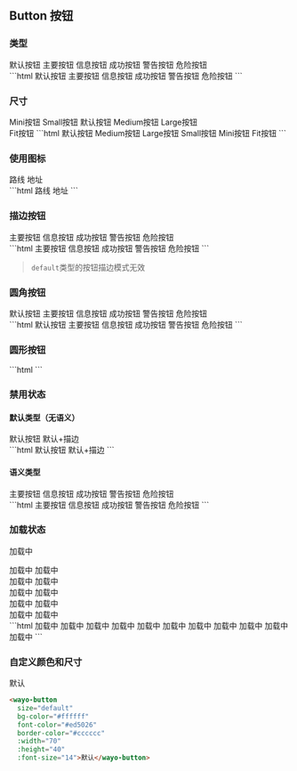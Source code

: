 ## Button 按钮

### 类型
<div>
  <wayo-button>默认按钮</wayo-button>
  <wayo-button type="primary">主要按钮</wayo-button>
  <wayo-button type="info">信息按钮</wayo-button>
  <wayo-button type="success">成功按钮</wayo-button>
  <wayo-button type="warning">警告按钮</wayo-button>
  <wayo-button type="danger">危险按钮</wayo-button>
</div>
```html
<!-- default -->
<wayo-button>默认按钮</wayo-button>
<!-- primary -->
<wayo-button type="primary">主要按钮</wayo-button>
<!-- info -->
<wayo-button type="info">信息按钮</wayo-button>
<!-- success -->
<wayo-button type="success">成功按钮</wayo-button>
<!-- warning -->
<wayo-button type="warning">警告按钮</wayo-button>
<!-- danger -->
<wayo-button type="danger">危险按钮</wayo-button>
```

### 尺寸
<div>
  <wayo-button size="mini">Mini按钮</wayo-button>
  <wayo-button size="small">Small按钮</wayo-button>
  <wayo-button>默认按钮</wayo-button>
  <wayo-button size="medium">Medium按钮</wayo-button>
  <wayo-button size="large">Large按钮</wayo-button>
</div>
<wayo-button size="fit">Fit按钮</wayo-button>
```html
<!-- default -->
<wayo-button>默认按钮</wayo-button>
<!-- medium -->
<wayo-button size="medium">Medium按钮</wayo-button>
<!-- large -->
<wayo-button size="large">Large按钮</wayo-button>
<!-- small -->
<wayo-button size="small">Small按钮</wayo-button>
<!-- mini -->
<wayo-button size="mini">Mini按钮</wayo-button>
<!-- fit -->
<wayo-button size="fit">Fit按钮</wayo-button>
```

### 使用图标
<div>
  <wayo-button type="primary" icon="bus">路线</wayo-button>
  <wayo-button type="info" icon="map">地址</wayo-button>
</div>
```html
<wayo-button type="primary" icon="bus">路线</wayo-button>
<wayo-button type="info" icon="map">地址</wayo-button>
```

### 描边按钮
<div>
  <wayo-button type="primary" outline>主要按钮</wayo-button>
  <wayo-button type="info" outline>信息按钮</wayo-button>
  <wayo-button type="success" outline>成功按钮</wayo-button>
  <wayo-button type="warning" outline>警告按钮</wayo-button>
  <wayo-button type="danger" outline>危险按钮</wayo-button>
</div>
```html
<wayo-button type="primary" outline>主要按钮</wayo-button>
<wayo-button type="info" outline>信息按钮</wayo-button>
<wayo-button type="success" outline>成功按钮</wayo-button>
<wayo-button type="warning" outline>警告按钮</wayo-button>
<wayo-button type="danger" outline>危险按钮</wayo-button>
```

> `default`类型的按钮描边模式无效

### 圆角按钮
<div>
  <wayo-button round>默认按钮</wayo-button>
  <wayo-button type="primary" round>主要按钮</wayo-button>
  <wayo-button type="info" round>信息按钮</wayo-button>
  <wayo-button type="success" round>成功按钮</wayo-button>
  <wayo-button type="warning" round>警告按钮</wayo-button>
  <wayo-button type="danger" round>危险按钮</wayo-button>
</div>
```html
<wayo-button round>默认按钮</wayo-button>
<wayo-button type="primary" round>主要按钮</wayo-button>
<wayo-button type="info" round>信息按钮</wayo-button>
<wayo-button type="success" round>成功按钮</wayo-button>
<wayo-button type="warning" round>警告按钮</wayo-button>
<wayo-button type="danger" round>危险按钮</wayo-button>
```

### 圆形按钮
<div>
  <wayo-button type="primary" circle icon="bus"></wayo-button>
  <wayo-button type="info" circle icon="search"></wayo-button>
  <wayo-button type="success" circle icon="camera"></wayo-button>
  <wayo-button type="warning" circle icon="map"></wayo-button>
  <wayo-button type="danger" circle icon="close"></wayo-button>
</div>
```html
<wayo-button type="primary" circle icon="bus"></wayo-button>
<wayo-button type="info" circle icon="search"></wayo-button>
<wayo-button type="success" circle icon="camera"></wayo-button>
<wayo-button type="warning" circle icon="map"></wayo-button>
<wayo-button type="danger" circle icon="close"></wayo-button>
```

### 禁用状态
#### 默认类型（无语义）
<div>
  <wayo-button disabled>默认按钮</wayo-button>
  <wayo-button outline disabled>默认+描边</wayo-button>
</div>
```html
<wayo-button disabled>默认按钮</wayo-button>
<wayo-button outline disabled>默认+描边</wayo-button>
```

#### 语义类型
<div>
  <wayo-button type="primary" disabled>主要按钮</wayo-button>
  <wayo-button type="info" disabled>信息按钮</wayo-button>
  <wayo-button type="success" disabled>成功按钮</wayo-button>
  <wayo-button type="warning" disabled>警告按钮</wayo-button>
  <wayo-button type="danger" disabled>危险按钮</wayo-button>
</div>
```html
<wayo-button type="primary" disabled>主要按钮</wayo-button>
<wayo-button type="info" disabled>信息按钮</wayo-button>
<wayo-button type="success" disabled>成功按钮</wayo-button>
<wayo-button type="warning" disabled>警告按钮</wayo-button>
<wayo-button type="danger" disabled>危险按钮</wayo-button>
```

### 加载状态
<wayo-button size="default" loading>加载中</wayo-button>
<div>
  <wayo-button size="default" type="primary" loading>加载中</wayo-button>
  <wayo-button size="default" type="primary" loading outline>加载中</wayo-button>
</div>
<div>
  <wayo-button size="default" type="info" loading>加载中</wayo-button>
  <wayo-button size="default" type="info" loading outline>加载中</wayo-button>
</div>
<div>
  <wayo-button size="default" type="success" loading>加载中</wayo-button>
  <wayo-button size="default" type="success" loading outline>加载中</wayo-button>
</div>
<div>
  <wayo-button size="default" type="warning" loading>加载中</wayo-button>
  <wayo-button size="default" type="warning" loading outline>加载中</wayo-button>
</div>
<div>
  <wayo-button size="default" type="danger" loading>加载中</wayo-button>
  <wayo-button size="default" type="danger" loading outline>加载中</wayo-button>
</div>
```html
<wayo-button size="default" loading>加载中</wayo-button>
<wayo-button size="default" type="primary" loading>加载中</wayo-button>
<wayo-button size="default" type="primary" loading outline>加载中</wayo-button>
<wayo-button size="default" type="info" loading>加载中</wayo-button>
<wayo-button size="default" type="info" loading outline>加载中</wayo-button>
<wayo-button size="default" type="success" loading>加载中</wayo-button>
<wayo-button size="default" type="success" loading outline>加载中</wayo-button>
<wayo-button size="default" type="warning" loading>加载中</wayo-button>
<wayo-button size="default" type="warning" loading outline>加载中</wayo-button>
<wayo-button size="default" type="danger" loading>加载中</wayo-button>
<wayo-button size="default" type="danger" loading outline>加载中</wayo-button>
```

### 自定义颜色和尺寸
<wayo-button 
  size="default" 
  bg-color="#ffffff" 
  font-color="#ed5026" 
  border-color="#cccccc" 
  :width="70" 
  :height="40" 
  :font-size="14">默认</wayo-button>
```html
<wayo-button 
  size="default" 
  bg-color="#ffffff" 
  font-color="#ed5026" 
  border-color="#cccccc" 
  :width="70" 
  :height="40" 
  :font-size="14">默认</wayo-button>
```